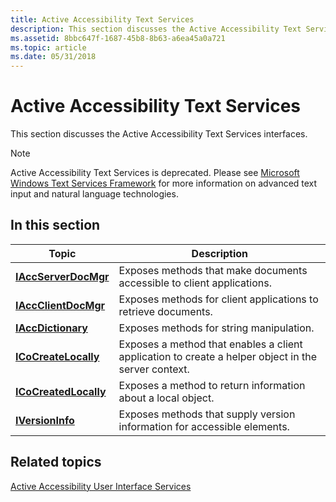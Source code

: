 ```yaml
---
title: Active Accessibility Text Services
description: This section discusses the Active Accessibility Text Services interfaces.
ms.assetid: 8bbc647f-1687-45b8-8b63-a6ea45a0a721
ms.topic: article
ms.date: 05/31/2018
---
```


# Active Accessibility Text Services

This section discusses the Active Accessibility Text Services interfaces.

> [!Note]  
> Active Accessibility Text Services is deprecated. Please see [Microsoft Windows Text Services Framework](../tsf/text-services-framework.md) for more information on advanced text input and natural language technologies.

## In this section

| Topic                                                     | Description                                                                                                                    |
|-----------------------------------------------------------|--------------------------------------------------------------------------------------------------------------------------------|
| [**IAccServerDocMgr**](/windows/desktop/api/msaatext/nn-msaatext-iaccserverdocmgr)   | Exposes methods that make documents accessible to client applications.                              |
| [**IAccClientDocMgr**](/windows/desktop/api/msaatext/nn-msaatext-iaccclientdocmgr)   | Exposes methods for client applications to retrieve documents.                                      |
| [**IAccDictionary**](/windows/desktop/api/msaatext/nn-msaatext-iaccdictionary)       | Exposes methods for string manipulation.                                                            |
| [**ICoCreateLocally**](/windows/desktop/api/msaatext/nn-msaatext-icocreatelocally)   | Exposes a method that enables a client application to create a helper object in the server context. |
| [**ICoCreatedLocally**](/windows/desktop/api/msaatext/nn-msaatext-icocreatedlocally) | Exposes a method to return information about a local object.                                        |
| [**IVersionInfo**](/windows/desktop/api/msaatext/nn-msaatext-iversioninfo)           | Exposes methods that supply version information for accessible elements.                            |

## Related topics

[Active Accessibility User Interface Services](active-accessibility-user-interface-services-dev-guide.md)